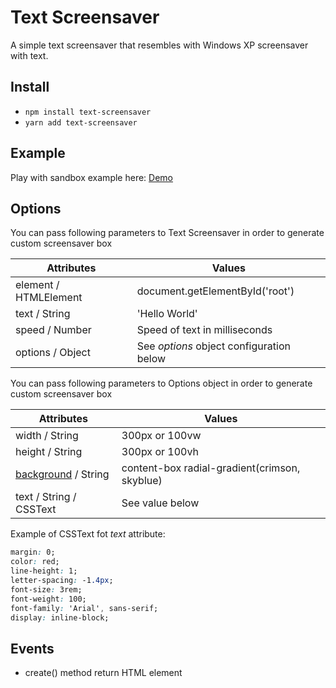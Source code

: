 # Text Screensaver

A simple text screensaver that resembles with Windows XP screensaver with text.

## Install

- `npm install text-screensaver`
- `yarn add text-screensaver`

## Example

Play with sandbox example here: [Demo](https://codesandbox.io/s/magical-aryabhata-gq9c1?file=/src/index.js)

## Options

You can pass following parameters to Text Screensaver in order to generate custom screensaver box

| Attributes            | Values                                   |
| --------------------- | ---------------------------------------- |
| element / HTMLElement | document.getElementById('root')          |
| text / String         | 'Hello World'                            |
| speed / Number        | Speed of text in milliseconds            |
| options / Object      | See _options_ object configuration below |

You can pass following parameters to Options object in order to generate custom screensaver box

| Attributes                                                                         | Values                                        |
| ---------------------------------------------------------------------------------- | --------------------------------------------- |
| width / String                                                                     | 300px or 100vw                                |
| height / String                                                                    | 300px or 100vh                                |
| [background](https://developer.mozilla.org/en-US/docs/Web/CSS/background) / String | content-box radial-gradient(crimson, skyblue) |
| text / String / CSSText                                                            | See value below                               |

Example of CSSText fot _text_ attribute:

```css
margin: 0;
color: red;
line-height: 1;
letter-spacing: -1.4px;
font-size: 3rem;
font-weight: 100;
font-family: 'Arial', sans-serif;
display: inline-block;
```

## Events

- create() method return HTML element
